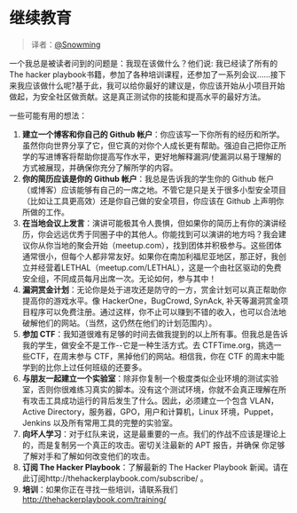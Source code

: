 # 继续教育

> 译者：[@Snowming](https://github.com/Snowming04)


一个我总是被读者问到的问题是：我现在该做什么？他们说: 我已经读了所有的The hacker playbook书籍，参加了各种培训课程，还参加了一系列会议……接下来我应该做什么呢?基于此，我可以给你最好的建议是，你应该开始从小项目开始做起，为安全社区做贡献。这是真正测试你的技能和提高水平的最好方法。

一些可能有用的想法：
1. **建立一个博客和你自己的 Github 帐户**：你应该写一下你所有的经历和所学。虽然你向世界分享了它，但它真的对你个人成长更有帮助。强迫自己把你正所学的写进博客将帮助你提高写作水平，更好地解释漏洞/使漏洞以易于理解的方式被展现，并确保你充分了解所学的内容。
2. **你的简历应该是你的 Github 帐户**：我总是告诉我的学生你的 Github 帐户（或博客）应该能够有自己的一席之地。不管它是只是关于很多小型安全项目（比如让工具更高效）还是你自己做的安全项目，你应该在 Github 上声明你所做的工作。
3. **在当地会议上发言**：演讲可能极其令人畏惧，但如果你的简历上有你的演讲经历，你会远远优秀于同圈子中的其他人。你能找到可以演讲的地方吗？我会建议你从你当地的聚会开始（meetup.com），找到团体并积极参与。这些团体通常很小，但每个人都非常友好。如果你在南加利福尼亚地区，那正好，我创立并经营着LETHAL（meetup.com/LETHAL），这是一个由社区驱动的免费安全组，不同成员每月出席一次。无论如何，参与其中！
4. **漏洞赏金计划**：无论你是处于进攻还是防守的一方，赏金计划可以真正帮助你提高你的游戏水平。像 HackerOne，BugCrowd, SynAck, 补天等漏洞赏金项目程序可以免费注册。通过这样，你不止可以赚到不错的收入，也可以合法地破解他们的网站。（当然，这仍然在他们的计划范围内）。
5. **参加 CTF**：我知道很难有足够的时间去做我提到的以上所有事。但我总是告诉我的学生，做安全不是工作--它是一种生活方式。去 CTFTime.org，挑选一些CTF，在周末参与 CTF，黑掉他们的网站。相信我，你在 CTF 的周末中能学到的比你上过任何班级的还要多。
6. **与朋友一起建立一个实验室**：除非你复制一个极度类似企业环境的测试实验室，否则你很难练习真实的脚本。没有这个测试环境，你就不会真正理解在所有攻击工具成功运行的背后发生了什么。因此，必须建立一个包含 VLAN，Active Directory，服务器，GPO，用户和计算机，Linux 环境，Puppet，Jenkins 以及所有常用工具的完整的实验室。
7. **向坏人学习**：对于红队来说，这是最重要的一点。我们的作战不应该是理论上的，而是复制另一个真正的攻击。密切关注最新的 APT 报告，并确保
你足够了解对手和了解如何改变他们的攻击。
8. **订阅 The Hacker Playbook**：了解最新的 The Hacker Playbook 新闻。请在此订阅http://thehackerplaybook.com/subscribe/ 。
9. **培训**：如果你正在寻找一些培训，请联系我们 http://thehackerplaybook.com/training/

